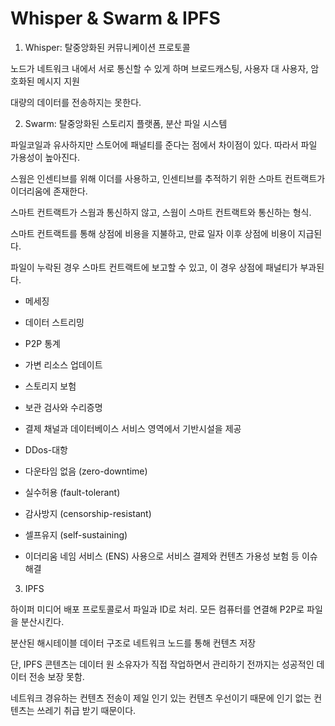 # Whisper & Swarm & IPFS

1. Whisper: 탈중앙화된 커뮤니케이션 프로토콜

노드가 네트워크 내에서 서로 통신할 수 있게 하며 브로드캐스팅, 사용자 대 사용자, 암호화된 메시지 지원

대량의 데이터를 전송하지는 못한다.



2. Swarm: 탈중앙화된 스토리지 플랫폼, 분산 파일 시스템

파일코일과 유사하지만 스토어에 패널티를 준다는 점에서 차이점이 있다. 따라서 파일 가용성이 높아진다.

스웜은 인센티브를 위해 이더를 사용하고, 인센티브를 추적하기 위한 스마트 컨트랙트가 이더리움에 존재한다.

스마트 컨트랙트가 스웜과 통신하지 않고, 스웜이 스마트 컨트랙트와 통신하는 형식.

스마트 컨트랙트를 통해 상점에 비용을 지불하고, 만료 일자 이후 상점에 비용이 지급된다.

파일이 누락된 경우 스마트 컨트랙트에 보고할 수 있고, 이 경우 상점에 패널티가 부과된다.

- 메세징
- 데이터 스트리밍
- P2P 통계
- 가변 리소스 업데이트
- 스토리지 보험
- 보관 검사와 수리증명
- 결제 채널과 데이터베이스 서비스 영역에서 기반시설을 제공

- DDos-대항
- 다운타임 없음 (zero-downtime)
- 실수허용 (fault-tolerant)
- 감사방지 (censorship-resistant)
- 셀프유지 (self-sustaining)

- 이더리움 네임 서비스 (ENS) 사용으로 서비스 결제와 컨텐츠 가용성 보험 등 이슈 해결

3. IPFS

하이퍼 미디어 배포 프로토콜로서 파일과 ID로 처리. 모든 컴퓨터를 연결해 P2P로 파일을 분산시킨다.

분산된 해시테이블 데이터 구조로 네트워크 노드를 통해 컨텐츠 저장

단, IPFS 콘텐츠는 데이터 원 소유자가 직접 작업하면서 관리하기 전까지는 성공적인 데이터 전송 보장 못함.

네트워크 경유하는 컨텐츠 전송이 제일 인기 있는 컨텐츠 우선이기 때문에 인기 없는 컨텐츠는 쓰레기 취급 받기 때문이다.

